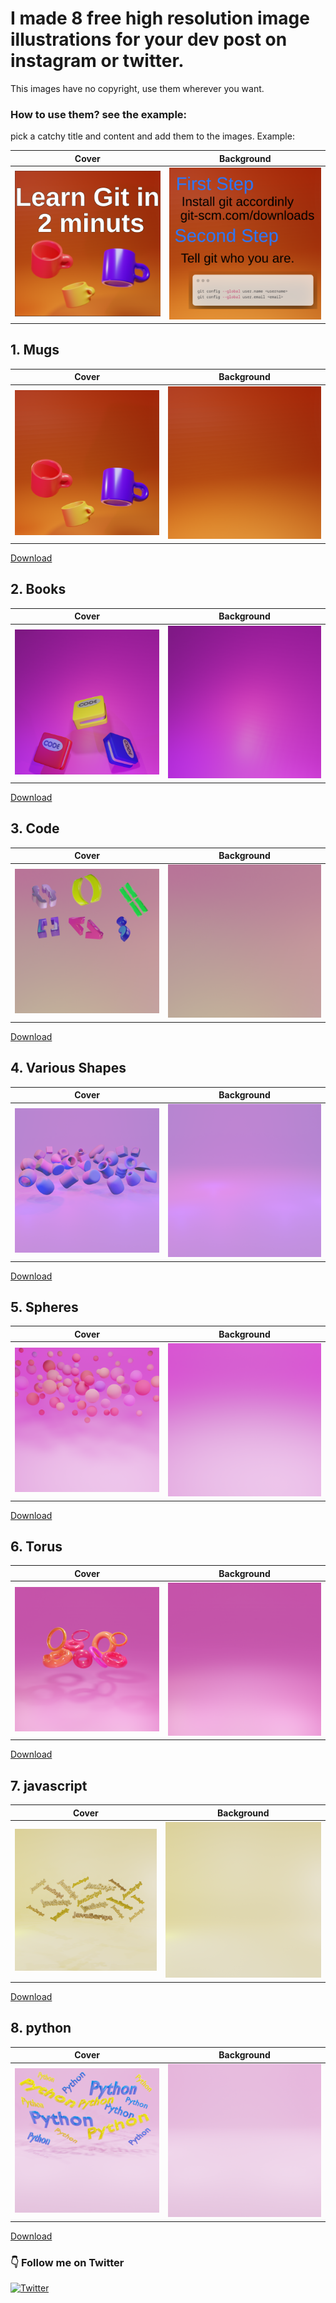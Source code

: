 # I made 8 free high resolution image illustrations for your dev post on instagram or twitter. 
This images have no copyright, use them wherever you want.

### How to use them? see the example: 

pick a catchy title and content and add them to the images. Example:


Cover            |  Background
:-------------------------:|:-------------------------:
![example](https://raw.githubusercontent.com/FredySandoval/illustrations/main/blender/instagram_illustration_post/example/main_small.png) |  ![example](https://raw.githubusercontent.com/FredySandoval/illustrations/main/blender/instagram_illustration_post/example/background_small.png) 


## 1. Mugs

Cover            |  Background
:-------------------------:|:-------------------------:
![3d mugs](https://raw.githubusercontent.com/FredySandoval/illustrations/main/blender/instagram_illustration_post/mugs/main_small.png)  |  ![3d mugs background](https://raw.githubusercontent.com/FredySandoval/illustrations/main/blender/instagram_illustration_post/mugs/background_small.png) 

[Download](https://github.com/FredySandoval/illustrations/tree/main/blender/instagram_illustration_post/mugs)

## 2. Books

Cover            |  Background
:-------------------------:|:-------------------------:
![books](https://raw.githubusercontent.com/FredySandoval/illustrations/main/blender/instagram_illustration_post/books/main_small.png)  |  ![books](https://raw.githubusercontent.com/FredySandoval/illustrations/main/blender/instagram_illustration_post/books/background_small.png)

[Download](https://github.com/FredySandoval/illustrations/tree/main/blender/instagram_illustration_post/books)

## 3. Code

Cover            |  Background
:-------------------------:|:-------------------------:
![code](https://raw.githubusercontent.com/FredySandoval/illustrations/main/blender/instagram_illustration_post/code/main_small.png)  |  ![code](https://raw.githubusercontent.com/FredySandoval/illustrations/main/blender/instagram_illustration_post/code/background_small.png)

[Download](https://github.com/FredySandoval/illustrations/tree/main/blender/instagram_illustration_post/code)

## 4. Various Shapes

Cover            |  Background
:-------------------------:|:-------------------------:
![shapes](https://raw.githubusercontent.com/FredySandoval/illustrations/main/blender/instagram_illustration_post/various_primitive_shapes/main_small.png)  |  ![shapes](https://raw.githubusercontent.com/FredySandoval/illustrations/main/blender/instagram_illustration_post/various_primitive_shapes/background_small.png)

[Download](https://github.com/FredySandoval/illustrations/tree/main/blender/instagram_illustration_post/various_primitive_shapes)

## 5. Spheres

Cover            |  Background
:-------------------------:|:-------------------------:
![spheres](https://raw.githubusercontent.com/FredySandoval/illustrations/main/blender/instagram_illustration_post/spheres/main_small.png)  |  ![spheres](https://raw.githubusercontent.com/FredySandoval/illustrations/main/blender/instagram_illustration_post/spheres/background_small.png)

[Download](https://github.com/FredySandoval/illustrations/tree/main/blender/instagram_illustration_post/spheres)

## 6. Torus

Cover            |  Background
:-------------------------:|:-------------------------:
![torus](https://raw.githubusercontent.com/FredySandoval/illustrations/main/blender/instagram_illustration_post/torus/main_small.png)  |  ![torus](https://raw.githubusercontent.com/FredySandoval/illustrations/main/blender/instagram_illustration_post/torus/background_small.png)

[Download](https://github.com/FredySandoval/illustrations/tree/main/blender/instagram_illustration_post/torus)

## 7. javascript

Cover            |  Background
:-------------------------:|:-------------------------:
![javascript](https://raw.githubusercontent.com/FredySandoval/illustrations/main/blender/instagram_illustration_post/javascript/main_small.png)  |  ![javascript](https://raw.githubusercontent.com/FredySandoval/illustrations/main/blender/instagram_illustration_post/javascript/background_small.png)

[Download](https://github.com/FredySandoval/illustrations/tree/main/blender/instagram_illustration_post/javascript)

## 8. python

Cover            |  Background
:-------------------------:|:-------------------------:
![python](https://raw.githubusercontent.com/FredySandoval/illustrations/main/blender/instagram_illustration_post/python/main_small.png)  |  ![python](https://raw.githubusercontent.com/FredySandoval/illustrations/main/blender/instagram_illustration_post/python/background_small.png)

[Download](https://github.com/FredySandoval/illustrations/tree/main/blender/instagram_illustration_post/python)

### 👇 Follow me on Twitter

[![Twitter](https://img.shields.io/twitter/url.svg?label=Follow%20%40fsandovaldev&style=social&url=https%3A%2F%2Ftwitter.com%2Ffsandovaldev)](https://twitter.com/fsandovaldev)
